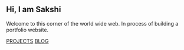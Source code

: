 ## Hi, I am Sakshi

Welcome to this corner of the world wide web. In process of building a portfolio website.

[PROJECTS](projects.md) [BLOG](blog.md)
